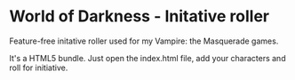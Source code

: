 World of Darkness - Initative roller
=================

Feature-free initative roller used for my Vampire: the Masquerade games.

It's a HTML5 bundle. Just open the index.html file, add your characters and roll for initiative.
